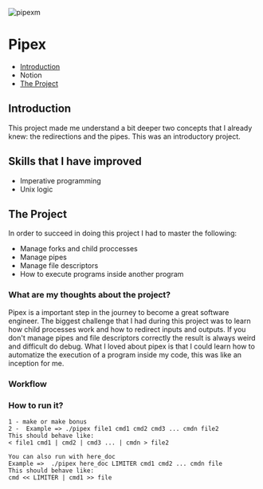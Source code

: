 ![pipexm](https://user-images.githubusercontent.com/63206471/172974653-e14239ac-1422-47cb-973e-e6a6e03fbc4a.png)

# Pipex

* [Introduction](#introduction)
* Notion
* [The Project](#the-project)

## Introduction
This project made me understand a bit deeper two concepts that I already knew: the redirections and the pipes. This was an introductory project.

## Skills that I have improved
* Imperative programming
* Unix logic

## The Project
In order to succeed in doing this project I had to master the following:
* Manage forks and child proccesses
* Manage pipes
* Manage file descriptors
* How to execute programs inside another program 

### What are my thoughts about the project?
Pipex is a important step in the journey to become a great software engineer. The biggest challenge that I had during this project was to learn how child processes work and how to redirect inputs and outputs. If you don't manage pipes and file descriptors correctly the result is always weird and difficult do debug. 
What I loved about pipex is that I could learn how to automatize the execution of a program inside my code, this was like an inception for me.


### Workflow


### How to run it?

```
1 - make or make bonus
2 -  Example => ./pipex file1 cmd1 cmd2 cmd3 ... cmdn file2
This should behave like:
< file1 cmd1 | cmd2 | cmd3 ... | cmdn > file2

You can also run with here_doc
Example =>  ./pipex here_doc LIMITER cmd1 cmd2 ... cmdn file
This should behave like:
cmd << LIMITER | cmd1 >> file
